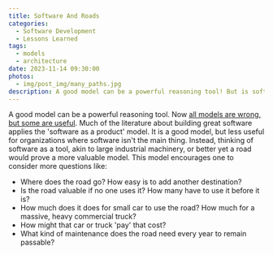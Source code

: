 ```yaml
---
title: Software And Roads
categories:
  - Software Development
  - Lessons Learned
tags:
  - models
  - architecture
date: 2023-11-14 09:30:00
photos: 
  - img/post_img/many_paths.jpg
description: A good model can be a powerful reasoning tool! But is software as a product the most useful model for organizations where software isn't the main thing?
---
```


A good model can be a powerful reasoning tool. Now [all models are wrong, but some are useful](./2019/12/09/models-are-not-reality/). Much of the literature about building great software applies the 'software as a product' model. It is a good model, but less useful for organizations where software isn't the main thing. Instead, thinking of software as a tool, akin to large industrial machinery, or better yet a road would prove a more valuable model. This model encourages one to consider more questions like:
- Where does the road go? How easy is to add another destination?
- Is the road valuable if no one uses it? How many have to use it before it is?
- How much does it does for small car to use the road? How much for a massive, heavy commercial truck?
- How might that car or truck 'pay' that cost?
- What kind of maintenance does the road need every year to remain passable?
